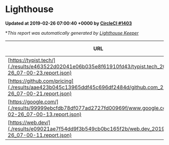 
# Lighthouse

**Updated at 2019-02-26 07:00:40 +0000 by [CircleCI #1403](https://circleci.com/gh/ItinerisLtd/lighthouse-keeper-example/1403)**

**This report was automatically generated by [Lighthouse Keeper](https://github.com/itinerisltd/lighthouse-keeper)*

| URL | Performance | Accessibility | Best Practices | SEO | PWA | Updated At |
| --- | --- | --- | --- | --- | --- | --- |
| [https://typist.tech/](./results/e463522d02041e06b035e8f61910fd43/typist.tech_2019-02-26_07-00-23.report.json) | 1 |  |  |  |  | 2019-02-26T07:00:23.560Z |
| [https://github.com/pricing](./results/aae423b045c13965ddf45c696df2484d/github.com_2019-02-26_07-00-21.report.json) | 0.73 | 0.89 | 0.93 | 0.9 | 0.58 | 2019-02-26T07:00:21.999Z |
| [https://google.com/](./results/99999ebcfdb78df077ad2727fd00969f/www.google.com_2019-02-26_07-00-13.report.json) | 0.95 | 0.71 | 0.93 | 0.8 | 0.58 | 2019-02-26T07:00:13.023Z |
| [https://web.dev/](./results/e09021ae7f54dd9f3b549cb0bc165f2b/web.dev_2019-02-26_07-00-11.report.json) | 0.97 | 0.93 | 1 | 0.91 | 1 | 2019-02-26T07:00:11.426Z |
